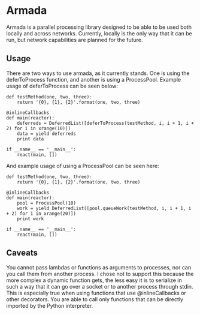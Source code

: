 # Armada
Armada is a parallel processing library designed to be able to be used both locally and across networks. Currently, locally is the only way that it can be run, but network capabilities are planned for the future.

## Usage
There are two ways to use armada, as it currently stands. One is using the deferToProcess function, and another is using a ProcessPool. Example usage of deferToProcess can be seen below:

    def testMethod(one, two, three):
    	return '{0}, {1}, {2}'.format(one, two, three)

    @inlineCallbacks
    def main(reactor):
    	deferreds = DeferredList([deferToProcess(testMethod, i, i + 1, i + 2) for i in xrange(10)])
    	data = yield deferreds
    	print data

    if __name__ == '__main__':
    	react(main, [])

And example usage of using a ProcessPool can be seen here:

    def testMethod(one, two, three):
    	return '{0}, {1}, {2}'.format(one, two, three)

    @inlineCallbacks
    def main(reactor):
    	pool = ProcessPool(10)
    	work = yield DeferredList([pool.queueWork(testMethod, i, i + 1, i + 2) for i in xrange(20)])
    	print work

    if __name__ == '__main__':
    	react(main, [])

## Caveats
You cannot pass lambdas or functions as arguments to processes, nor can you call them from another process. I chose not to support this because the more complex a dynamic function gets, the less easy it is to serialize in such a way that it can go over a socket or to another process through stdin. This is especially true when using functions that use @inlineCallbacks or other decorators.
You are able to call only functions that can be directly imported by the Python interpreter.